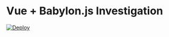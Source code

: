 # Vue + Babylon.js Investigation

[![Deploy](https://github.com/drumath2237/vue-babylon-investigation/actions/workflows/static.yml/badge.svg)](https://github.com/drumath2237/vue-babylon-investigation/actions/workflows/static.yml)